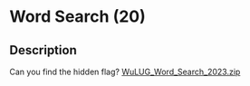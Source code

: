 # Word Search (20)

## Description

Can you find the hidden flag?
[WuLUG_Word_Search_2023.zip](ChallengeFiles/WuLUG_Word_Search_2023.zip)